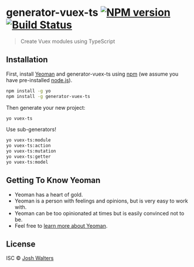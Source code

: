 # generator-vuex-ts [![NPM version][npm-image]][npm-url] [![Build Status][travis-image]][travis-url]

> Create Vuex modules using TypeScript

## Installation

First, install [Yeoman](http://yeoman.io) and generator-vuex-ts using [npm](https://www.npmjs.com/) (we assume you have pre-installed [node.js](https://nodejs.org/)).

```bash
npm install -g yo
npm install -g generator-vuex-ts
```

Then generate your new project:

```bash
yo vuex-ts
```

Use sub-generators!

```bash
yo vuex-ts:module
yo vuex-ts:action
yo vuex-ts:mutation
yo vuex-ts:getter
yo vuex-ts:model
```

## Getting To Know Yeoman

- Yeoman has a heart of gold.
- Yeoman is a person with feelings and opinions, but is very easy to work with.
- Yeoman can be too opinionated at times but is easily convinced not to be.
- Feel free to [learn more about Yeoman](http://yeoman.io/).

## License

ISC © [Josh Walters]()

[npm-image]: https://badge.fury.io/js/generator-vuex-ts.svg
[npm-url]: https://npmjs.org/package/generator-vuex-ts
[travis-image]: https://travis-ci.com/walts81/generator-vuex-ts.svg?branch=master
[travis-url]: https://travis-ci.com/walts81/generator-vuex-ts
[daviddm-image]: https://david-dm.org/walts81/generator-vuex-ts.svg?theme=shields.io
[daviddm-url]: https://david-dm.org/walts81/generator-vuex-ts
